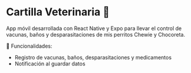 # Cartilla Veterinaria 🐾

App móvil desarrollada con React Native y Expo para llevar el control de vacunas, baños y desparasitaciones de mis perritos Chewie y Chocoreta.

📱 Funcionalidades:
- Registro de vacunas, baños, desparasitaciones y medicamentos
- Notificación al guardar datos
